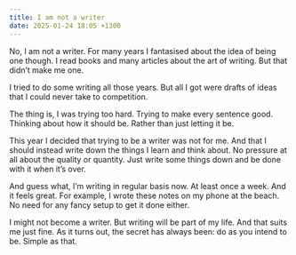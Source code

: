 ```yaml
---
title: I am not a writer
date: 2025-01-24 18:05 +1300
---
```


No, I am not a writer. For many years I fantasised about the idea of being one though. I read books and many articles about the art of writing. But that didn’t make me one.

I tried to do some writing all those years. But all I got were drafts of ideas that I could never take to competition.

The thing is, I was trying too hard. Trying to make every sentence good. Thinking about how it should be. Rather than just letting it be.

This year I decided that trying to be a writer was not for me. And that I should instead write down the things I learn and think about. No pressure at all about the quality or quantity. Just write some things down and be done with it when it’s over.

And guess what, I’m writing in regular basis now. At least once a week. And it feels great. For example, I wrote these notes on my phone at the beach. No need for any fancy setup to get it done either.

I might not become a writer. But writing will be part of my life. And that suits me just fine. As it turns out, the secret has always been: do as you intend to be. Simple as that.
